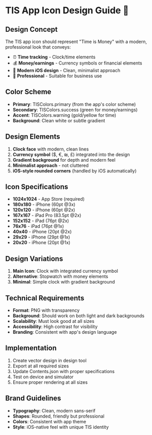# TIS App Icon Design Guide 🎨

## Design Concept
The TIS app icon should represent "Time is Money" with a modern, professional look that conveys:
- ⏰ **Time tracking** - Clock/time elements
- 💰 **Money/earnings** - Currency symbols or financial elements
- 📱 **Modern iOS design** - Clean, minimalist approach
- 🎯 **Professional** - Suitable for business use

## Color Scheme
- **Primary**: TISColors.primary (from the app's color scheme)
- **Secondary**: TISColors.success (green for money/earnings)
- **Accent**: TISColors.warning (gold/yellow for time)
- **Background**: Clean white or subtle gradient

## Design Elements
1. **Clock face** with modern, clean lines
2. **Currency symbol** ($, €, ₪, £) integrated into the design
3. **Gradient background** for depth and modern feel
4. **Minimalist approach** - not cluttered
5. **iOS-style rounded corners** (handled by iOS automatically)

## Icon Specifications
- **1024x1024** - App Store (required)
- **180x180** - iPhone (60pt @3x)
- **120x120** - iPhone (60pt @2x)
- **167x167** - iPad Pro (83.5pt @2x)
- **152x152** - iPad (76pt @2x)
- **76x76** - iPad (76pt @1x)
- **40x40** - iPhone (20pt @2x)
- **29x29** - iPhone (29pt @1x)
- **20x20** - iPhone (20pt @1x)

## Design Variations
1. **Main Icon**: Clock with integrated currency symbol
2. **Alternative**: Stopwatch with money elements
3. **Minimal**: Simple clock with gradient background

## Technical Requirements
- **Format**: PNG with transparency
- **Background**: Should work on both light and dark backgrounds
- **Scalability**: Must look good at all sizes
- **Accessibility**: High contrast for visibility
- **Branding**: Consistent with app's design language

## Implementation
1. Create vector design in design tool
2. Export at all required sizes
3. Update Contents.json with proper specifications
4. Test on device and simulator
5. Ensure proper rendering at all sizes

## Brand Guidelines
- **Typography**: Clean, modern sans-serif
- **Shapes**: Rounded, friendly but professional
- **Colors**: Consistent with app theme
- **Style**: iOS-native feel with unique TIS identity
